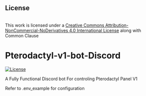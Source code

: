 
## License
<br />This work is licensed under a <a rel="license" href="http://creativecommons.org/licenses/by-nc-nd/4.0/">Creative Commons Attribution-NonCommercial-NoDerivatives 4.0 International License</a> along with Common Clause

# Pterodactyl-v1-bot-Discord
[![License](https://img.shields.io/badge/license-CC%20BY--NC--ND%204.0-orange)](https://github.com/BearTS/Pterodactyl-v1-DiscordBot/blob/master/LICENSE)

A Fully Functional Discord bot For controling Pterodactyl Panel V1

Refer to .env_example for configuration